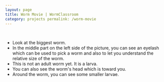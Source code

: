 ```yaml
---
layout: page
title: Worm Movie | WormClassroom
category: projects permalink: /worm-movie
---
```

<div data="/files/worm/LiveWorms_half.mov" type="div/quicktime"
width="150" height="220">

</div>

 

-   Look at the biggest worm.
-   In the middle part on the left side of the picture, you can see an
    eyelash which can be used to pick a worm and also to let you
    understand the relative size of the worm.
-   This is not an adult worm yet. It is a larva.
-   You can also see the worm's head which is toward you.
-   Around the worm, you can see some smaller larvae.

